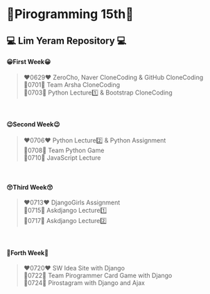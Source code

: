 # 💚Pirogramming 15th💚
## 💻 Lim Yeram Repository 💻

#### 😀First Week😀
> ❤0629❤
>  ZeroCho, Naver CloneCoding & GitHub CloneCoding <br/>
> 🧡0701🧡
>  Team Arsha CloneCoding <br/>
> 💛0703💛
>  Python Lecture1️⃣ & Bootstrap CloneCoding
<br/>

#### 😉Second Week😉
> ❤0706❤
>  Python Lecture2️⃣ & Python Assignment <br/>
> 🧡0708🧡
>  Team Python Game <br/>
> 💛0710💛
>  JavaScript Lecture
<br/>

#### 😚Third Week😚
> ❤0713❤
>  DjangoGirls Assignment <br/>
> 🧡0715🧡
>  Askdjango Lecture1️⃣<br/>
> 💛0717💛 Askdjango Lecture2️⃣ 
<br/>

#### 🤗Forth Week🤗
> ❤0720❤
>  SW Idea Site with Django <br/>
> 🧡0722🧡
>  Team Pirogrammer Card Game with Django <br/>
> 💛0724💛
>  Pirostagram with Django and Ajax
